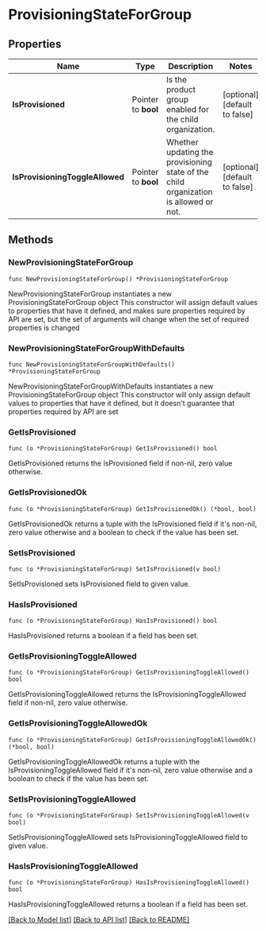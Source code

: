 # ProvisioningStateForGroup

## Properties

Name | Type | Description | Notes
------------ | ------------- | ------------- | -------------
**IsProvisioned** | Pointer to **bool** | Is the product group enabled for the child organization. | [optional] [default to false]
**IsProvisioningToggleAllowed** | Pointer to **bool** | Whether updating the provisioning state of the child organization is allowed or not. | [optional] [default to false]

## Methods

### NewProvisioningStateForGroup

`func NewProvisioningStateForGroup() *ProvisioningStateForGroup`

NewProvisioningStateForGroup instantiates a new ProvisioningStateForGroup object
This constructor will assign default values to properties that have it defined,
and makes sure properties required by API are set, but the set of arguments
will change when the set of required properties is changed

### NewProvisioningStateForGroupWithDefaults

`func NewProvisioningStateForGroupWithDefaults() *ProvisioningStateForGroup`

NewProvisioningStateForGroupWithDefaults instantiates a new ProvisioningStateForGroup object
This constructor will only assign default values to properties that have it defined,
but it doesn't guarantee that properties required by API are set

### GetIsProvisioned

`func (o *ProvisioningStateForGroup) GetIsProvisioned() bool`

GetIsProvisioned returns the IsProvisioned field if non-nil, zero value otherwise.

### GetIsProvisionedOk

`func (o *ProvisioningStateForGroup) GetIsProvisionedOk() (*bool, bool)`

GetIsProvisionedOk returns a tuple with the IsProvisioned field if it's non-nil, zero value otherwise
and a boolean to check if the value has been set.

### SetIsProvisioned

`func (o *ProvisioningStateForGroup) SetIsProvisioned(v bool)`

SetIsProvisioned sets IsProvisioned field to given value.

### HasIsProvisioned

`func (o *ProvisioningStateForGroup) HasIsProvisioned() bool`

HasIsProvisioned returns a boolean if a field has been set.

### GetIsProvisioningToggleAllowed

`func (o *ProvisioningStateForGroup) GetIsProvisioningToggleAllowed() bool`

GetIsProvisioningToggleAllowed returns the IsProvisioningToggleAllowed field if non-nil, zero value otherwise.

### GetIsProvisioningToggleAllowedOk

`func (o *ProvisioningStateForGroup) GetIsProvisioningToggleAllowedOk() (*bool, bool)`

GetIsProvisioningToggleAllowedOk returns a tuple with the IsProvisioningToggleAllowed field if it's non-nil, zero value otherwise
and a boolean to check if the value has been set.

### SetIsProvisioningToggleAllowed

`func (o *ProvisioningStateForGroup) SetIsProvisioningToggleAllowed(v bool)`

SetIsProvisioningToggleAllowed sets IsProvisioningToggleAllowed field to given value.

### HasIsProvisioningToggleAllowed

`func (o *ProvisioningStateForGroup) HasIsProvisioningToggleAllowed() bool`

HasIsProvisioningToggleAllowed returns a boolean if a field has been set.


[[Back to Model list]](../README.md#documentation-for-models) [[Back to API list]](../README.md#documentation-for-api-endpoints) [[Back to README]](../README.md)


